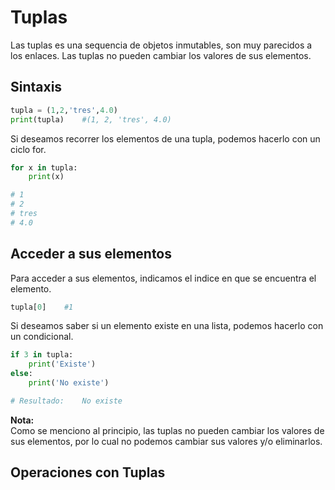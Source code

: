 # Tuplas
Las tuplas es una sequencia de objetos inmutables, son muy parecidos a los enlaces. Las tuplas no pueden cambiar los valores de sus elementos.
## Sintaxis
```Python
tupla = (1,2,'tres',4.0)
print(tupla)    #(1, 2, 'tres', 4.0)
```
Si deseamos recorrer los elementos de una tupla, podemos hacerlo con un ciclo for.
```Python
for x in tupla:
    print(x)

# 1
# 2
# tres
# 4.0
```
## Acceder a sus elementos
Para acceder a sus elementos, indicamos el indice en que se encuentra el elemento.
```Python
tupla[0]    #1
```
Si deseamos saber si un elemento existe en una lista, podemos hacerlo con un condicional.
```Python
if 3 in tupla:
    print('Existe')
else:
    print('No existe')

# Resultado:    No existe
```

**Nota:**   
Como se menciono al principio, las tuplas no pueden cambiar los valores de sus elementos, por lo cual no podemos cambiar sus valores y/o eliminarlos.

## Operaciones con Tuplas
